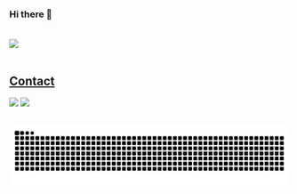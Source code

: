 ### Hi there 👋
</br>

 <div>
  <a href="https://github.com/behdadebsh">
  <img align="center" src="https://github-readme-stats.vercel.app/api?username=behdadebsh&show_icons=true&theme=dracula&include_all_commits=true&count_private=true&hide=issues"/>
</div>
 

  
</br>

## Contact 
<div> 
  <a href="https://www.linkedin.com/in/behdad-shaarbaf-ebrahimi-phd-6a516b83/" target="_blank"><img src="https://img.shields.io/badge/-LinkedIn-%230077B5?style=for-the-badge&logo=linkedin&logoColor=white" target="_blank"></a> 
  <a href = "mailto: bsha219@aucklanduni.ac.nz"><img src="https://img.shields.io/badge/-Gmail-%23333?style=for-the-badge&logo=gmail&logoColor=white" target="_blank"></a>
 </br>
</br>
 
  ![Snake animation](https://github.com/behdadebsh/behdadebsh/blob/output/github-contribution-grid-snake.svg)
 
</div>
